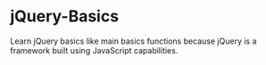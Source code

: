 # jQuery-Basics
Learn jQuery basics like main basics functions because jQuery is a framework built using JavaScript capabilities.
